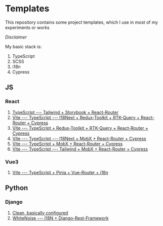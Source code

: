 # Templates
This repository contains some project templates, which I use in most of my experiments or works

*Disclaimer*

My basic stack is:
1. TypeScript
2. SCSS
3. i18n
4. Cypress

## JS
### React
1. [TypeScript --- Tailwind + Storybook + React-Router](https://github.com/OneEyed1366/templates/tree/react-tailwind-storybook-router)
2. [Vite --- TypeScript --- I18Next + Redux-Toolkit + RTK-Query + React-Router + Cypress](https://github.com/OneEyed1366/templates/tree/vite-react-typescript-i18n-redux_toolkit-router-cypress)
3. [Vite --- TypeScript + Redux-Toolkit + RTK-Query + React-Router + Cypress](https://github.com/OneEyed1366/templates/tree/vite-react-typescript-redux_toolkit-router-cypress)
4. [Vite --- TypeScript --- I18Next + MobX + React-Router + Cypress](https://github.com/OneEyed1366/templates/tree/vite-react-typescript-i18n-mobx-router-cypress)
5. [Vite --- TypeScript + MobX + React-Router + Cypress](https://github.com/OneEyed1366/templates/tree/vite-react-typescript-mobx-router-cypress)
6. [Vite --- TypeScript --- Tailwind  + MobX + React-Router + Cypress](https://github.com/OneEyed1366/templates/tree/vite-react-typescript-tailwind-mobx-router-cypress)

### Vue3
1. [Vite --- TypeScript + Pinia + Vue-Router + i18n](https://github.com/OneEyed1366/templates/tree/vue3-vite-typescript-pinia-router-i18n)

## Python

### Django
1. [Clean, basically configured](https://github.com/OneEyed1366/templates/tree/python-django-clean)
2. [WhiteNoise --- I18N + Django-Rest-Framework](https://github.com/OneEyed1366/templates/tree/python-django-i18n-rest)
